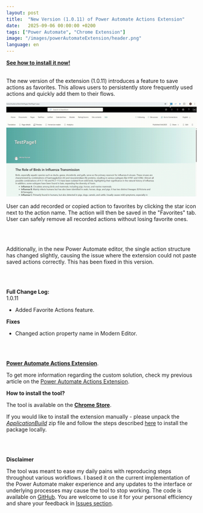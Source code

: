 ```yaml
---
layout: post
title:  "New Version (1.0.11) of Power Automate Actions Extension"
date:   2025-09-06 00:00:00 +0200
tags: ["Power Automate", "Chrome Extension"]
image: "/images/powerAutomateExtension/header.png"
language: en
---
```


[**See how to install it now!**](#how-to-install-the-tool) 
<br />
<br />

The new version of the extension (1.0.11) introduces a feature to save actions as favorites. This allows users to persistently store frequently used actions and quickly add them to their flows.

![Favorite Actions](/images/powerAutomateExtension/version111/Favoritefeature.gif)

User can add recorded or copied action to favorites by clicking the star icon next to the action name. The action will then be saved in the "Favorites" tab. User can safely remove all recorded actions without losing favorite ones.

<br />
<br />

Additionally, in the new Power Automate editor, the single action structure has changed slightly, causing the issue where the extension could not paste saved actions correctly. This has been fixed in this version.

<br />
<br />

**Full Change Log:**
<br />
1.0.11
- Added Favorite Actions feature.

**Fixes**
- Changed action property name in Modern Editor.
  
  <br />
  <br />

 **[Power Automate Actions Extension](https://chrome.google.com/webstore/detail/power-automate-actions-ha/eoeddkppcaagdeafjfiopeldffkhjodl?hl=pl&authuser=0)**.

To get more information regarding the custom solution, check my previous article on the [Power Automate Actions Extension](https://michalkornet.com/2023/05/23/Power-Automate-Actions-Chrome-Extension.html).


<strong id="how-to-install-the-tool">How to install the tool?</strong>

The tool is available on the **[Chrome Store](https://chrome.google.com/webstore/detail/power-automate-actions-ha/eoeddkppcaagdeafjfiopeldffkhjodl?hl=pl&authuser=0)**.

If you would like to install the extension manually - please unpack the *[ApplicationBuild](https://github.com/mkm17/powerautomate-actions-extension/blob/main/ApplicationBuild.zip)* zip file and follow the steps described [here](https://support.google.com/chrome/a/answer/2714278?hl=en) to install the package locally. 


<br />
<br />

 **Disclaimer**

The tool was meant to ease my daily pains with reproducing steps throughout various workflows. I based it on the current implementation of the Power Automate maker experience and any updates to the interface or underlying processes may cause the tool to stop working. 
The code is available on [GitHub](https://github.com/mkm17/powerautomate-actions-extension/tree/main). You are welcome to use it for your personal efficiency and share your feedback in [Issues section](https://github.com/mkm17/powerautomate-actions-extension/issues).

<br />